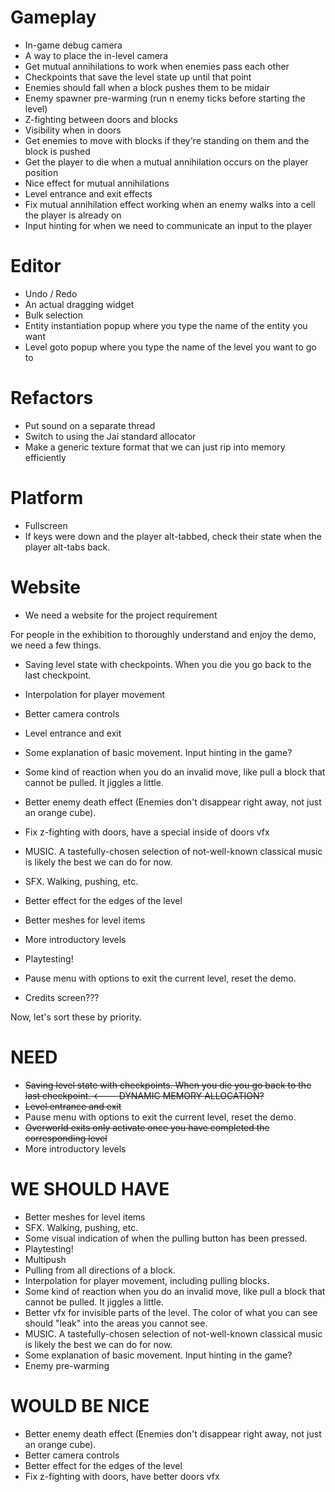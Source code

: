 # Gameplay
- In-game debug camera
- A way to place the in-level camera
- Get mutual annihilations to work when enemies pass each other
- Checkpoints that save the level state up until that point
- Enemies should fall when a block pushes them to be midair
- Enemy spawner pre-warming (run n enemy ticks before starting the level)
- Z-fighting between doors and blocks
- Visibility when in doors
- Get enemies to move with blocks if they're standing on them and the block is pushed
- Get the player to die when a mutual annihilation occurs on the player position
- Nice effect for mutual annihilations
- Level entrance and exit effects
- Fix mutual annihilation effect working when an enemy walks into a cell the player is already on
- Input hinting for when we need to communicate an input to the player


# Editor
- Undo / Redo
- An actual dragging widget
- Bulk selection
- Entity instantiation popup where you type the name of the entity you want
- Level goto popup where you type the name of the level you want to go to


# Refactors
- Put sound on a separate thread
- Switch to using the Jai standard allocator
- Make a generic texture format that we can just rip into memory efficiently


# Platform
- Fullscreen
- If keys were down and the player alt-tabbed, check their state when the player
alt-tabs back.


# Website
- We need a website for the project requirement




For people in the exhibition to thoroughly understand and enjoy the demo, we need a few things.

- Saving level state with checkpoints. When you die you go back to the last checkpoint.
- Interpolation for player movement
- Better camera controls
- Level entrance and exit
- Some explanation of basic movement. Input hinting in the game?
- Some kind of reaction when you do an invalid move, like pull a block that cannot be pulled. It jiggles a little.
- Better enemy death effect (Enemies don't disappear right away, not just an orange cube).
- Fix z-fighting with doors, have a special inside of doors vfx
- MUSIC. A tastefully-chosen selection of not-well-known classical music is likely the best we can do for now.
- SFX. Walking, pushing, etc.
- Better effect for the edges of the level
- Better meshes for level items

- More introductory levels
- Playtesting!

- Pause menu with options to exit the current level, reset the demo.
- Credits screen???


Now, let's sort these by priority.

# NEED
- ~~Saving level state with checkpoints. When you die you go back to the last checkpoint. <--- DYNAMIC MEMORY ALLOCATION?~~
- ~~Level entrance and exit~~
- Pause menu with options to exit the current level, reset the demo.
- ~~Overworld exits only activate once you have completed the corresponding level~~
- More introductory levels

# WE SHOULD HAVE
- Better meshes for level items
- SFX. Walking, pushing, etc.
- Some visual indication of when the pulling button has been pressed.
- Playtesting!
- Multipush
- Pulling from all directions of a block.
- Interpolation for player movement, including pulling blocks.
- Some kind of reaction when you do an invalid move, like pull a block that cannot be pulled. It jiggles a little.
- Better vfx for invisible parts of the level. The color of what you can see should "leak" into the areas you cannot see.
- MUSIC. A tastefully-chosen selection of not-well-known classical music is likely the best we can do for now.
- Some explanation of basic movement. Input hinting in the game?
- Enemy pre-warming

# WOULD BE NICE
- Better enemy death effect (Enemies don't disappear right away, not just an orange cube).
- Better camera controls
- Better effect for the edges of the level
- Fix z-fighting with doors, have better doors vfx
